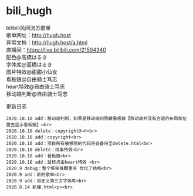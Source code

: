 # bili_hugh
bilibili风间流苏歌单<br>
歌单网址：http://hugh.host<br>
异常文档：http://hugh.host/a.html<br>
直播间：https://live.bilibili.com/21504340<br>
配色@高橋はるき<br>
字体库@高橋はるき<br>
图片特效@甜甜小仙女<br>
看板娘@自由骑士笃志<br>
heart特效@自由骑士笃志<br>
移动端判断@自由骑士笃志<br>

更新日志<br>
```
2020.10.10 add：移动端判断，如果是移动端则隐藏看板娘【移动端并没有合适的布局和位置去显示看板娘】<br>
2020.10.10 delete：copyright@→©<br>
2020.10.10 add：copyright<br>
2020.10.10 add：项目所有被移除的代码将会备份至delete.html<br>
2020.10.10 delete：线条特效<br>
2020.10.10 add：看板娘<br>
2020.10.10 add：鼠标点击heart特效 <br>
2020.9 debug：整个框架推翻重写 优化了结构<br>
2020.9 add：新的歌单<br>
2020.9 add：自定义第三方字体库<br>
2020.8.14 新建.html<p><br>
```
